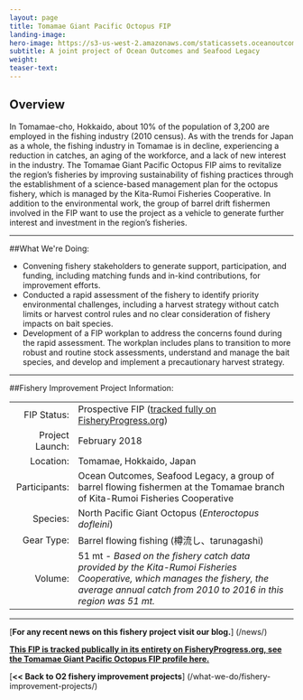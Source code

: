 ```yaml
---
layout: page 
title: Tomamae Giant Pacific Octopus FIP
landing-image:
hero-image: https://s3-us-west-2.amazonaws.com/staticassets.oceanoutcomes.org/hero+photos/tomamae-giant-pacific-octopus-hero.jpg
subtitle: A joint project of Ocean Outcomes and Seafood Legacy
weight: 
teaser-text:
---
```

<h2>Overview</h2>

In Tomamae-cho, Hokkaido, about 10% of the population of 3,200 are employed in the fishing industry (2010 census). As with the trends for Japan as a whole, the fishing industry in Tomamae is in decline, experiencing a reduction in catches, an aging of the workforce, and a lack of new interest in the industry. The Tomamae Giant Pacific Octopus FIP aims to revitalize the region’s fisheries by improving sustainability of fishing practices through the establishment of a science-based management plan for the octopus fishery, which is managed by the Kita-Rumoi Fisheries Cooperative. In addition to the environmental work, the group of barrel drift fishermen involved in the FIP want to use the project as a vehicle to generate further interest and investment in the region’s fisheries.

---

##What We're Doing:

* Convening fishery stakeholders to generate support, participation, and funding, including matching funds and in-kind contributions, for improvement efforts.
* Conducted a rapid assessment of the fishery to identify priority environmental challenges, including a harvest strategy without catch limits or harvest control rules and no clear consideration of fishery impacts on bait species. 
* Development of a FIP workplan to address the concerns found during the rapid assessment. The workplan includes plans to transition to more robust and routine stock assessments, understand and manage the bait species, and develop and implement a precautionary harvest strategy.

---

##Fishery Improvement Project Information:

|||
| ---: | --- |
| FIP Status: | Prospective FIP (<a href="https://fisheryprogress.org/fip-profile/japan-tomamae-giant-pacific-octopus-barrel-flowing">tracked fully on FisheryProgress.org</a>) |
| Project Launch: | February 2018 |
| Location: | Tomamae, Hokkaido, Japan |
| Participants: | Ocean Outcomes, Seafood Legacy, a group of barrel flowing fishermen at the Tomamae branch of Kita-Rumoi Fisheries Cooperative |
| Species: | North Pacific Giant Octopus (*Enteroctopus dofleini*) |
| Gear Type: | Barrel flowing fishing (樽流し、tarunagashi) |
| Volume: | 51 mt - *Based on the fishery catch data provided by the Kita-Rumoi Fisheries Cooperative, which manages the fishery, the average annual catch from 2010 to 2016 in this region was 51 mt.* |

---

[**For any recent news on this fishery project visit our blog.**] (/news/) 

<a href="https://fisheryprogress.org/fip-profile/japan-tomamae-giant-pacific-octopus-barrel-flowing" target="_blank">**This FIP is tracked publically in its entirety on FisheryProgress.org, see the Tomamae Giant Pacific Octopus FIP profile here.**</a>

[**<< Back to O2 fishery improvement projects**] (/what-we-do/fishery-improvement-projects/)
